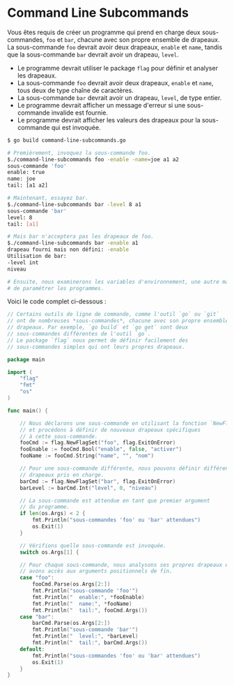 # Command Line Subcommands

Vous êtes requis de créer un programme qui prend en charge deux sous-commandes, `foo` et `bar`, chacune avec son propre ensemble de drapeaux. La sous-commande `foo` devrait avoir deux drapeaux, `enable` et `name`, tandis que la sous-commande `bar` devrait avoir un drapeau, `level`.

- Le programme devrait utiliser le package `flag` pour définir et analyser les drapeaux.
- La sous-commande `foo` devrait avoir deux drapeaux, `enable` et `name`, tous deux de type chaîne de caractères.
- La sous-commande `bar` devrait avoir un drapeau, `level`, de type entier.
- Le programme devrait afficher un message d'erreur si une sous-commande invalide est fournie.
- Le programme devrait afficher les valeurs des drapeaux pour la sous-commande qui est invoquée.

```sh
$ go build command-line-subcommands.go

# Premièrement, invoquez la sous-commande foo.
$./command-line-subcommands foo -enable -name=joe a1 a2
sous-commande 'foo'
enable: true
name: joe
tail: [a1 a2]

# Maintenant, essayez bar.
$./command-line-subcommands bar -level 8 a1
sous-commande 'bar'
level: 8
tail: [a1]

# Mais bar n'acceptera pas les drapeaux de foo.
$./command-line-subcommands bar -enable a1
drapeau fourni mais non défini: -enable
Utilisation de bar:
-level int
niveau

# Ensuite, nous examinerons les variables d'environnement, une autre manière commune
# de paramétrer les programmes.
```

Voici le code complet ci-dessous :

```go
// Certains outils de ligne de commande, comme l'outil `go` ou `git`
// ont de nombreuses *sous-commandes*, chacune avec son propre ensemble de
// drapeaux. Par exemple, `go build` et `go get` sont deux
// sous-commandes différentes de l'outil `go`.
// Le package `flag` nous permet de définir facilement des
// sous-commandes simples qui ont leurs propres drapeaux.

package main

import (
	"flag"
	"fmt"
	"os"
)

func main() {

	// Nous déclarons une sous-commande en utilisant la fonction `NewFlagSet`
	// et procédons à définir de nouveaux drapeaux spécifiques
	// à cette sous-commande.
	fooCmd := flag.NewFlagSet("foo", flag.ExitOnError)
	fooEnable := fooCmd.Bool("enable", false, "activer")
	fooName := fooCmd.String("name", "", "nom")

	// Pour une sous-commande différente, nous pouvons définir différents
	// drapeaux pris en charge.
	barCmd := flag.NewFlagSet("bar", flag.ExitOnError)
	barLevel := barCmd.Int("level", 0, "niveau")

	// La sous-commande est attendue en tant que premier argument
	// du programme.
	if len(os.Args) < 2 {
		fmt.Println("sous-commandes 'foo' ou 'bar' attendues")
		os.Exit(1)
	}

	// Vérifions quelle sous-commande est invoquée.
	switch os.Args[1] {

	// Pour chaque sous-commande, nous analysons ses propres drapeaux et
	// avons accès aux arguments positionnels de fin.
	case "foo":
		fooCmd.Parse(os.Args[2:])
		fmt.Println("sous-commande 'foo'")
		fmt.Println("  enable:", *fooEnable)
		fmt.Println("  name:", *fooName)
		fmt.Println("  tail:", fooCmd.Args())
	case "bar":
		barCmd.Parse(os.Args[2:])
		fmt.Println("sous-commande 'bar'")
		fmt.Println("  level:", *barLevel)
		fmt.Println("  tail:", barCmd.Args())
	default:
		fmt.Println("sous-commandes 'foo' ou 'bar' attendues")
		os.Exit(1)
	}
}

```
